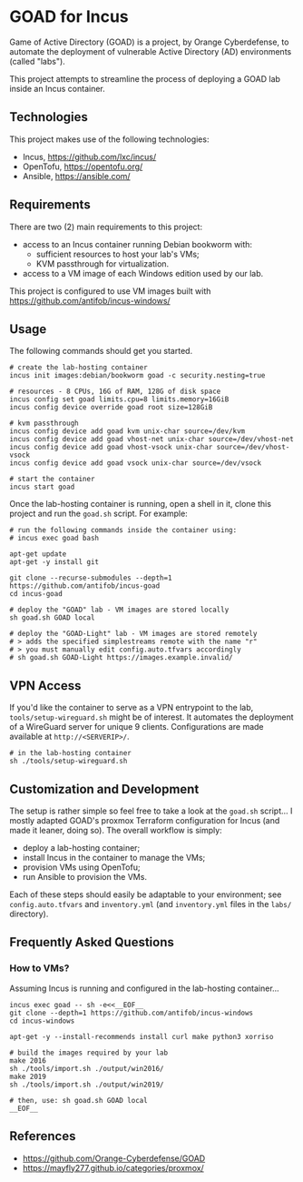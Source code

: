 # GOAD for Incus

Game of Active Directory (GOAD) is a project, by Orange Cyberdefense, to
automate the deployment of vulnerable Active Directory (AD) environments
(called "labs").

This project attempts to streamline the process of deploying a GOAD lab
inside an Incus container.


## Technologies

This project makes use of the following technologies:

- Incus, https://github.com/lxc/incus/
- OpenTofu, https://opentofu.org/
- Ansible, https://ansible.com/


## Requirements

There are two (2) main requirements to this project:

- access to an Incus container running Debian bookworm with:
  - sufficient resources to host your lab's VMs;
  - KVM passthrough for virtualization.
- access to a VM image of each Windows edition used by our lab.

This project is configured to use VM images built with
https://github.com/antifob/incus-windows/


## Usage

The following commands should get you started.

```
# create the lab-hosting container
incus init images:debian/bookworm goad -c security.nesting=true

# resources - 8 CPUs, 16G of RAM, 128G of disk space
incus config set goad limits.cpu=8 limits.memory=16GiB
incus config device override goad root size=128GiB

# kvm passthrough
incus config device add goad kvm unix-char source=/dev/kvm
incus config device add goad vhost-net unix-char source=/dev/vhost-net
incus config device add goad vhost-vsock unix-char source=/dev/vhost-vsock
incus config device add goad vsock unix-char source=/dev/vsock

# start the container
incus start goad
```

Once the lab-hosting container is running, open a shell in it, clone
this project and run the `goad.sh` script.
For example:

```
# run the following commands inside the container using:
# incus exec goad bash

apt-get update
apt-get -y install git

git clone --recurse-submodules --depth=1 https://github.com/antifob/incus-goad
cd incus-goad

# deploy the "GOAD" lab - VM images are stored locally
sh goad.sh GOAD local

# deploy the "GOAD-Light" lab - VM images are stored remotely
# > adds the specified simplestreams remote with the name "r"
# > you must manually edit config.auto.tfvars accordingly
# sh goad.sh GOAD-Light https://images.example.invalid/
```


## VPN Access

If you'd like the container to serve as a VPN entrypoint to the lab,
`tools/setup-wireguard.sh` might be of interest. It automates the
deployment of a WireGuard server for unique 9 clients. Configurations
are made available at `http://<SERVERIP>/`.

```
# in the lab-hosting container
sh ./tools/setup-wireguard.sh
```


## Customization and Development

The setup is rather simple so feel free to take a look at the `goad.sh`
script... I mostly adapted GOAD's proxmox Terraform configuration for
Incus (and made it leaner, doing so). The overall workflow is simply:

- deploy a lab-hosting container;
- install Incus in the container to manage the VMs;
- provision VMs using OpenTofu;
- run Ansible to provision the VMs.

Each of these steps should easily be adaptable to your environment; see
`config.auto.tfvars` and `inventory.yml` (and `inventory.yml` files in
the `labs/` directory).


## Frequently Asked Questions

### How to VMs?

Assuming Incus is running and configured in the lab-hosting container...

```
incus exec goad -- sh -e<<__EOF__
git clone --depth=1 https://github.com/antifob/incus-windows
cd incus-windows

apt-get -y --install-recommends install curl make python3 xorriso

# build the images required by your lab
make 2016
sh ./tools/import.sh ./output/win2016/
make 2019
sh ./tools/import.sh ./output/win2019/

# then, use: sh goad.sh GOAD local
__EOF__
```


## References

- https://github.com/Orange-Cyberdefense/GOAD
- https://mayfly277.github.io/categories/proxmox/
